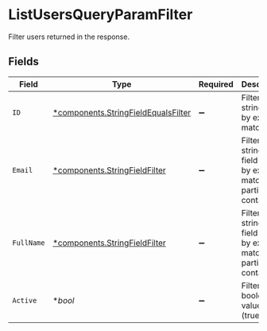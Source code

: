 # ListUsersQueryParamFilter

Filter users returned in the response.


## Fields

| Field                                                                                     | Type                                                                                      | Required                                                                                  | Description                                                                               | Example                                                                                   |
| ----------------------------------------------------------------------------------------- | ----------------------------------------------------------------------------------------- | ----------------------------------------------------------------------------------------- | ----------------------------------------------------------------------------------------- | ----------------------------------------------------------------------------------------- |
| `ID`                                                                                      | [*components.StringFieldEqualsFilter](../../models/components/stringfieldequalsfilter.md) | :heavy_minus_sign:                                                                        | Filter a string value by exact match.                                                     |                                                                                           |
| `Email`                                                                                   | [*components.StringFieldFilter](../../models/components/stringfieldfilter.md)             | :heavy_minus_sign:                                                                        | Filter a string value field either by exact match or partial contains.                    |                                                                                           |
| `FullName`                                                                                | [*components.StringFieldFilter](../../models/components/stringfieldfilter.md)             | :heavy_minus_sign:                                                                        | Filter a string value field either by exact match or partial contains.                    |                                                                                           |
| `Active`                                                                                  | **bool*                                                                                   | :heavy_minus_sign:                                                                        | Filter by a boolean value (true/false).                                                   | true                                                                                      |